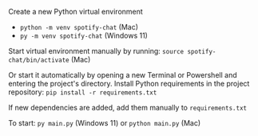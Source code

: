 Create a new Python virtual environment

- `python -m venv spotify-chat` (Mac)
- `py -m venv spotify-chat` (Windows 11)

Start virtual environment manually by running: `source spotify-chat/bin/activate` (Mac)

Or start it automatically by opening a new Terminal or Powershell and entering the project's directory.
Install Python requirements in the project repository: `pip install -r requirements.txt`

If new dependencies are added, add them manually to `requirements.txt`

To start: `py main.py` (Windows 11) or `python main.py` (Mac)
